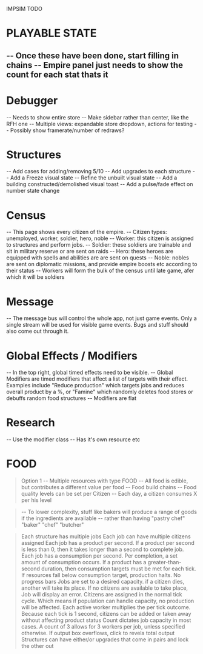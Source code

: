 IMPSIM TODO

# PLAYABLE STATE

-- Once these have been done, start filling in chains
-- Empire panel just needs to show the count for each stat thats it
--

# Debugger

-- Needs to show entire store
-- Make sidebar rather than center, like the RFH one
-- Multiple views: expandable store dropdown, actions for testing
-- Possibly show framerate/number of redraws?

# Structures

-- Add cases for adding/removing 5/10
-- Add upgrades to each structure
-- Add a Freeze visual state
-- Refine the unbuilt visual state
-- Add a building constructed/demolished visual toast
-- Add a pulse/fade effect on number state change

# Census

-- This page shows every citizen of the empire.
-- Citizen types: unemployed, worker, soldier, hero, noble
-- Worker: this citizen is assigned to structures and perform jobs.
-- Soldier: these soldiers are trainable and sit in military reserve or are sent on raids
-- Hero: these heroes are equipped with spells and abilities are are sent on quests
-- Noble: nobles are sent on diplomatic missions, and provide empire boosts etc according to their status
-- Workers will form the bulk of the census until late game, afer which it will be soldiers

# Message

-- The message bus will control the whole app, not just game events. Only a single stream will be used for visible game events. Bugs and stuff should also come out through it.

# Global Effects / Modifiers

-- In the top right, global timed effects need to be visible.
-- Global Modifiers are timed modifiers that affect a list of targets with their effect. Examples include "Reduce production" which targets jobs and reduces overall product by a %, or "Famine" which randomly deletes food stores or debuffs random food structures
-- Modifiers are flat

# Research

-- Use the modifier class
-- Has it's own resource etc

# FOOD

> Option 1
> -- Multiple resources with type FOOD
> -- All food is edible, but contributes a different value per food
> -- Food build chains
> -- Food quality levels can be set per Citizen
> -- Each day, a citizen consumes X per his level

> -- To lower complexity, stuff like bakers will produce a range of goods if the ingredients are available
> -- rather than having "pastry chef" "baker" "chef" "butcher"

> Each structure has multiple jobs
> Each job can have multiple citizens assigned
> Each job has a product per second. If a product per second is less than 0, then it takes longer than a second to complete job.
> Each job has a consumption per second. Per completion, a set amount of consumption occurs. If a product has a greater-than-second duration, then consumption targets must be met for each tick. If resources fall below consumption target, production halts.
> No progress bars
> Jobs are set to a desired capacity. if a citizen dies, another will take its place. If no citizens are available to take place, Job will display an error. Citizens are assigned in the normal tick cycle. Which means if population can handle capacity, no production will be affected.
> Each active worker multiplies the per tick outcome.
> Because each tick is 1 second, citizens can be added or taken away without affecting product status
> Count dictates job capacity in most cases. A count of 3 allows for 3 workers per job, unless specified otherwise.
> If output box overflows, click to revela total output
> Structures can have either/or upgrades that come in pairs and lock the other out
